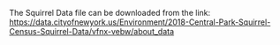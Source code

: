 The Squirrel Data file can be downloaded from the link: https://data.cityofnewyork.us/Environment/2018-Central-Park-Squirrel-Census-Squirrel-Data/vfnx-vebw/about_data
